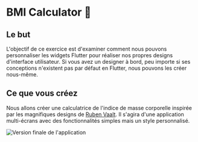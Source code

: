 
# BMI Calculator 💪

## Le but

L'objectif de ce exercice est d'examiner comment nous pouvons personnaliser les widgets Flutter pour réaliser nos propres designs d'interface utilisateur. Si vous avez un designer à bord, peu importe si ses conceptions n'existent pas par défaut en Flutter, nous pouvons les créer nous-même. 


## Ce que vous créez
Nous allons créer une calculatrice de l'indice de masse corporelle inspirée par les magnifiques designs de [Ruben Vaalt](https://dribbble.com/shots/4585382-Simple-BMI-Calculator). Il s'agira d'une application multi-écrans avec des fonctionnalités simples mais un style personnalisé. 

![Version finale de l'application](https://github.com/londonappbrewery/Images/blob/master/bmi-calc-demo.gif)